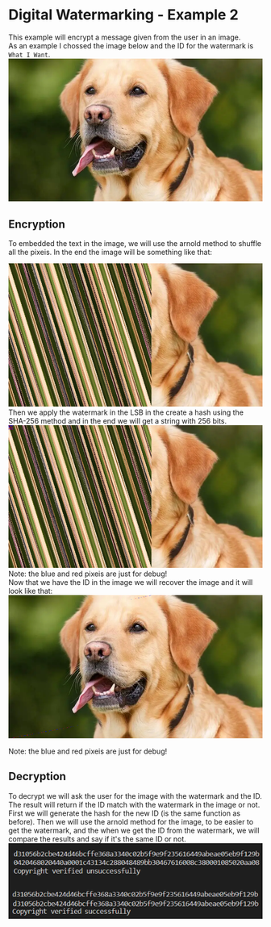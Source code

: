 # Digital Watermarking - Example 2
This example will encrypt a message given from the user in an image.<br/> As an example I chossed the image below and the ID for the watermark is `What I Want`.<br/>
![This is an image](/ReadMe%20Images/dog.png)
## Encryption
To embedded the text in the image, we will use the arnold method to shuffle all the pixeis. In the end the image will be something like that:<br/>

![This is an image](/ReadMe%20Images/dog_arnold.png)
<br/>
Then we apply the watermark in the LSB in the create a hash using the SHA-256 method and in the end we will get a string with 256 bits.<br/>
![This is an image](/ReadMe%20Images/dog_wtarnold.png)
<br/>
Note: the blue and red pixeis are just for debug!<br/>
Now that we have the ID in the image we will recover the image and it will look like that:<br/>
![This is an image](/ReadMe%20Images/dog_recover.png)

Note: the blue and red pixeis are just for debug!
## Decryption
To decrypt we will ask the user for the image with the watermark and the ID. The result will return if the ID match with the watermark in the image or not.<br/>
First we will generate the hash for the new ID (is the same function as before). Then we will use the arnold method for the image, to be easier to get the watermark, and the when we get the ID from the watermark, we will compare the results and say if it's the same ID or not.<br/>
![This is an image](/ReadMe%20Images/result.png)


